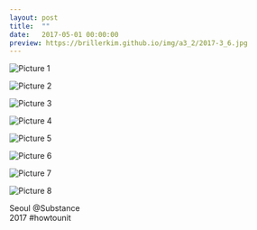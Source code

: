 ```yaml
---
layout: post
title:  ""
date:   2017-05-01 00:00:00
preview: https://brillerkim.github.io/img/a3_2/2017-3_6.jpg
---
```


![Picture 1](https://brillerkim.github.io/img/a3_2/2017-3_1.jpg)

![Picture 2](https://brillerkim.github.io/img/a3_2/2017-3_2.jpg)

![Picture 3](https://brillerkim.github.io/img/a3_2/2017-3_3.jpg)

![Picture 4](https://brillerkim.github.io/img/a3_2/2017-3_4.jpg)

![Picture 5](https://brillerkim.github.io/img/a3_2/2017-3_5.jpg)

![Picture 6](https://brillerkim.github.io/img/a3_2/2017-3_6.jpg)

![Picture 7](https://brillerkim.github.io/img/a3_2/2017-3_7.jpg)

![Picture 8](https://brillerkim.github.io/img/a3_2/2017-3_8.jpg)


Seoul @Substance<br>
2017 #howtounit
